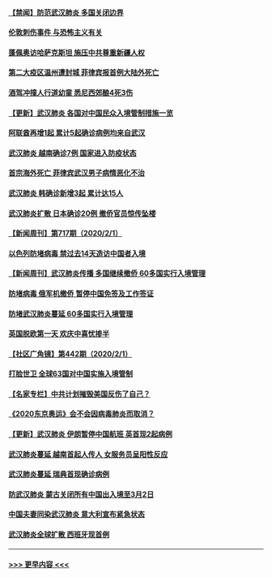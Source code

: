 #### [【禁闻】防范武汉肺炎  多国关闭边界](../pages/prog202/a102767542.md?t=02031044) 
#### [伦敦刺伤事件 与恐怖主义有关](../pages/prog202/a102767509.md?t=02031044) 
#### [蓬佩奥访哈萨克斯坦 施压中共尊重新疆人权](../pages/prog202/a102767395.md?t=02031044) 
#### [第二大疫区温州遭封城 菲律宾报首例大陆外死亡](../pages/prog202/a102767388.md?t=02031044) 
#### [酒驾冲撞人行道幼童 悉尼西郊酿4死3伤](../pages/prog202/a102767238.md?t=02031044) 
#### [【更新】武汉肺炎 各国对中国民众入境管制措施一览](../pages/prog202/a102767170.md?t=02031044) 
#### [阿联酋再增1起 累计5起确诊病例均来自武汉](../pages/prog202/a102767207.md?t=02031044) 
#### [武汉肺炎 越南确诊7例 国家进入防疫状态](../pages/prog202/a102767186.md?t=02031044) 
#### [首宗海外死亡 菲律宾武汉男子病情恶化不治](../pages/prog202/a102767150.md?t=02031044) 
#### [武汉肺炎 韩确诊新增3起 累计达15人](../pages/prog202/a102767132.md?t=02031044) 
#### [武汉肺炎扩散 日本确诊20例 撤侨官员惊传坠楼](../pages/prog202/a102767109.md?t=02031044) 
#### [【新闻周刊】第717期（2020/2/1）](../pages/prog202/a102767114.md?t=02031044) 
#### [以色列防堵病毒 禁过去14天造访中国者入境](../pages/prog202/a102767091.md?t=02031044) 
#### [【新闻周刊】武汉肺炎传播 多国继续撤侨 60多国实行入境管理](../pages/prog202/a102767044.md?t=02031044) 
#### [防堵病毒 俄军机撤侨 暂停中国免签及工作签证](../pages/prog202/a102767084.md?t=02031044) 
#### [防堵武汉肺炎蔓延 60多国实行入境管理](../pages/prog202/a102766756.md?t=02031044) 
#### [英国脱欧第一天 欢庆中喜忧掺半](../pages/prog202/a102766971.md?t=02031044) 
#### [【社区广角镜】第442期（2020/2/1）](../pages/prog202/a102766826.md?t=02031044) 
#### [打脸世卫 全球63国对中国实施入境管制](../pages/prog202/a102766497.md?t=02031044) 
#### [【名家专栏】中共计划摧毁美国反伤了自己？](../pages/prog202/a102766174.md?t=02031044) 
#### [《2020东京奥运》会不会因病毒肺炎而取消？](../pages/prog202/a102766393.md?t=02031044) 
#### [【更新】武汉肺炎 伊朗暂停中国航班 英首现2起病例](../pages/prog202/a102758911.md?t=02031044) 
#### [武汉肺炎蔓延  越南首起人传人 女服务员呈阳性反应](../pages/prog202/a102766314.md?t=02031044) 
#### [武汉肺炎蔓延 瑞典首现确诊病例](../pages/prog202/a102766272.md?t=02031044) 
#### [防武汉肺炎 蒙古关闭所有中国出入境至3月2日](../pages/prog202/a102766187.md?t=02031044) 
#### [中国夫妻同染武汉肺炎 意大利宣布紧急状态](../pages/prog202/a102766160.md?t=02031044) 
#### [武汉肺炎全球扩散 西班牙现首例](../pages/prog202/a102766142.md?t=02031044) 

----
#### [ >>> 更早内容 <<< ](../indexes/prog202-earlier.md)
